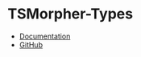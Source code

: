 # TSMorpher-Types

- [Documentation](https://ts-morpher.vercel.app/types-docs/)
- [GitHub](https://github.com/LinbuduLab/morpher/)

